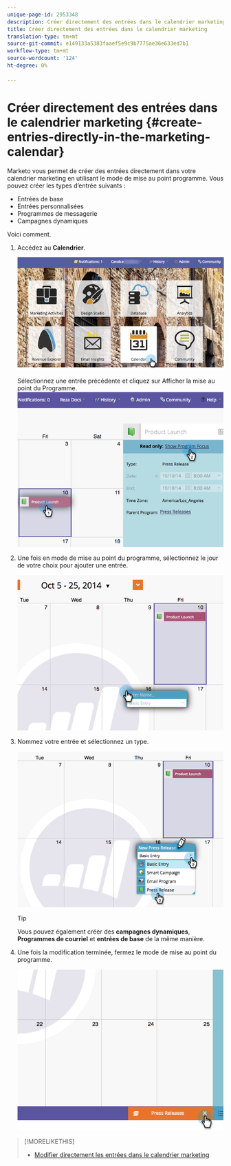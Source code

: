 ```yaml
---
unique-page-id: 2953348
description: Créer directement des entrées dans le calendrier marketing - Documents marketing - Documentation du produit
title: Créer directement des entrées dans le calendrier marketing
translation-type: tm+mt
source-git-commit: e149133a5383faaef5e9c9b7775ae36e633ed7b1
workflow-type: tm+mt
source-wordcount: '124'
ht-degree: 0%

---
```



# Créer directement des entrées dans le calendrier marketing {#create-entries-directly-in-the-marketing-calendar}

Marketo vous permet de créer des entrées directement dans votre calendrier marketing en utilisant le mode de mise au point programme. Vous pouvez créer les types d’entrée suivants :

* Entrées de base
* Entrées personnalisées
* Programmes de messagerie
* Campagnes dynamiques

Voici comment.

1. Accédez au **Calendrier**.

   ![](assets/2017-05-10-15-30-47-2.png)

   Sélectionnez une entrée précédente et cliquez sur Afficher la mise au point du Programme.
   ![](assets/image2014-10-20-13-3a7-3a55.png)

1. Une fois en mode de mise au point du programme, sélectionnez le jour de votre choix pour ajouter une entrée.

   ![](assets/image2014-10-20-13-3a8-3a6.png)

1. Nommez votre entrée et sélectionnez un type.

   ![](assets/image2014-10-20-13-3a8-3a19.png)

   >[!TIP]
   >
   >Vous pouvez également créer des **campagnes dynamiques**, **Programmes de courriel** et **entrées de base** de la même manière.

1. Une fois la modification terminée, fermez le mode de mise au point du programme.

   ![](assets/image2014-10-20-13-3a8-3a29.png)

>[!MORELIKETHIS]
>
>* [Modifier directement les entrées dans le calendrier marketing](edit-entries-directly-in-the-marketing-calendar.md)

>



